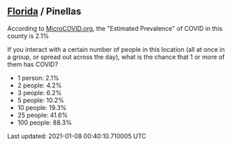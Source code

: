 
## [Florida](/united-states/florida) / Pinellas

According to [MicroCOVID.org](http://microcovid.org),
the "Estimated Prevalence" of COVID in this county is 2.1%

If you interact with a certain number of people in this location
(all at once in a group, or spread out across the day), what is the chance that
1 or more of them has COVID?

- 1 person: 2.1%
- 2 people: 4.2%
- 3 people: 6.2%
- 5 people: 10.2%
- 10 people: 19.3%
- 25 people: 41.6%
- 100 people: 88.3%

Last updated: 2021-01-08 00:40:10.710005 UTC
